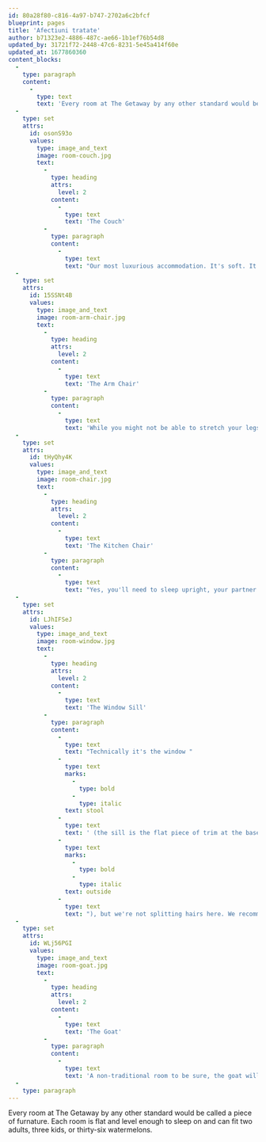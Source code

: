 ```yaml
---
id: 80a28f80-c816-4a97-b747-2702a6c2bfcf
blueprint: pages
title: 'Afectiuni tratate'
author: b71323e2-4886-487c-ae66-1b1ef76b54d8
updated_by: 31721f72-2448-47c6-8231-5e45a414f60e
updated_at: 1677860360
content_blocks:
  -
    type: paragraph
    content:
      -
        type: text
        text: 'Every room at The Getaway by any other standard would be called a piece of furniture. Each room is flat enough to sleep on and can fit two adults, three children, or eighteen to twenty-six watermelons.'
  -
    type: set
    attrs:
      id: osonS93o
      values:
        type: image_and_text
        image: room-couch.jpg
        text:
          -
            type: heading
            attrs:
              level: 2
            content:
              -
                type: text
                text: 'The Couch'
          -
            type: paragraph
            content:
              -
                type: text
                text: "Our most luxurious accommodation. It's soft. It's flat. It has a blanket. It has pillows. What more could you possibly ask for? (Don't say privacy. The couch has very little privacy.)"
  -
    type: set
    attrs:
      id: 15SSNt4B
      values:
        type: image_and_text
        image: room-arm-chair.jpg
        text:
          -
            type: heading
            attrs:
              level: 2
            content:
              -
                type: text
                text: 'The Arm Chair'
          -
            type: paragraph
            content:
              -
                type: text
                text: 'While you might not be able to stretch your legs out straight, it sure is cozy. Includes a broad collection of various animal hairs and furs at no extra cost.'
  -
    type: set
    attrs:
      id: tHyQhy4K
      values:
        type: image_and_text
        image: room-chair.jpg
        text:
          -
            type: heading
            attrs:
              level: 2
            content:
              -
                type: text
                text: 'The Kitchen Chair'
          -
            type: paragraph
            content:
              -
                type: text
                text: "Yes, you'll need to sleep upright, your partner or kids will need to curl up in your lap, and your dairy aire will fall asleep before you do, but isn't a getaway about being close to the ones you love?"
  -
    type: set
    attrs:
      id: LJhIFSeJ
      values:
        type: image_and_text
        image: room-window.jpg
        text:
          -
            type: heading
            attrs:
              level: 2
            content:
              -
                type: text
                text: 'The Window Sill'
          -
            type: paragraph
            content:
              -
                type: text
                text: "Technically it's the window "
              -
                type: text
                marks:
                  -
                    type: bold
                  -
                    type: italic
                text: stool
              -
                type: text
                text: ' (the sill is the flat piece of trim at the base of the window on the '
              -
                type: text
                marks:
                  -
                    type: bold
                  -
                    type: italic
                text: outside
              -
                type: text
                text: "), but we're not splitting hairs here. We recommend taking your socks off and dangling your feet into the that cool Narnian air. Just don't fall out. Please."
  -
    type: set
    attrs:
      id: WLj56PGI
      values:
        type: image_and_text
        image: room-goat.jpg
        text:
          -
            type: heading
            attrs:
              level: 2
            content:
              -
                type: text
                text: 'The Goat'
          -
            type: paragraph
            content:
              -
                type: text
                text: 'A non-traditional room to be sure, the goat will keep you warm all night. We expect you will find the prospect of waking up somewhere unexpected quite the thrill. '
  -
    type: paragraph
---
```

Every room at The Getaway by any other standard would be called a piece of furnature. Each room is flat and level enough to sleep on and can fit two adults, three kids, or thirty-six watermelons.